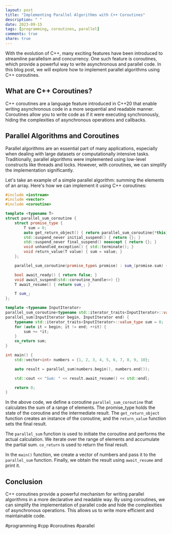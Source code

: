 ```yaml
---
layout: post
title: "Implementing Parallel Algorithms with C++ Coroutines"
description: " "
date: 2023-09-15
tags: [programming, coroutines, parallel]
comments: true
share: true
---
```


With the evolution of C++, many exciting features have been introduced to streamline parallelism and concurrency. One such feature is coroutines, which provide a powerful way to write asynchronous and parallel code. In this blog post, we will explore how to implement parallel algorithms using C++ coroutines.

## What are C++ Coroutines?

C++ coroutines are a language feature introduced in C++20 that enable writing asynchronous code in a more sequential and readable manner. Coroutines allow you to write code as if it were executing synchronously, hiding the complexities of asynchronous operations and callbacks.

## Parallel Algorithms and Coroutines

Parallel algorithms are an essential part of many applications, especially when dealing with large datasets or computationally intensive tasks. Traditionally, parallel algorithms were implemented using low-level constructs like threads and locks. However, with coroutines, we can simplify the implementation significantly.

Let's take an example of a simple parallel algorithm: summing the elements of an array. Here's how we can implement it using C++ coroutines:

```cpp
#include <iostream>
#include <vector>
#include <coroutine>

template <typename T>
struct parallel_sum_coroutine {
    struct promise_type {
        T sum = 0;
        auto get_return_object() { return parallel_sum_coroutine{*this}; }
        std::suspend_never initial_suspend() { return {}; }
        std::suspend_never final_suspend() noexcept { return {}; }
        void unhandled_exception() { std::terminate(); }
        void return_value(T value) { sum = value; }
    };

    parallel_sum_coroutine(promise_type& promise) : sum_(promise.sum) {}

    bool await_ready() { return false; }
    void await_suspend(std::coroutine_handle<>) {}
    T await_resume() { return sum_; }

    T sum_;
};

template <typename InputIterator>
parallel_sum_coroutine<typename std::iterator_traits<InputIterator>::value_type>
parallel_sum(InputIterator begin, InputIterator end) {
    typename std::iterator_traits<InputIterator>::value_type sum = 0;
    for (auto it = begin; it != end; ++it) {
        sum += *it;
    }
    co_return sum;
}

int main() {
    std::vector<int> numbers = {1, 2, 3, 4, 5, 6, 7, 8, 9, 10};

    auto result = parallel_sum(numbers.begin(), numbers.end());

    std::cout << "Sum: " << result.await_resume() << std::endl;

    return 0;
}
```

In the above code, we define a coroutine `parallel_sum_coroutine` that calculates the sum of a range of elements. The promise_type holds the state of the coroutine and the intermediate result. The `get_return_object` function creates an instance of the coroutine, and the `return_value` function sets the final result.

The `parallel_sum` function is used to initiate the coroutine and performs the actual calculation. We iterate over the range of elements and accumulate the partial sum. `co_return` is used to return the final result.

In the `main()` function, we create a vector of numbers and pass it to the `parallel_sum` function. Finally, we obtain the result using `await_resume` and print it.

## Conclusion

C++ coroutines provide a powerful mechanism for writing parallel algorithms in a more declarative and readable way. By using coroutines, we can simplify the implementation of parallel code and hide the complexities of asynchronous operations. This allows us to write more efficient and maintainable code.

#programming #cpp #coroutines #parallel